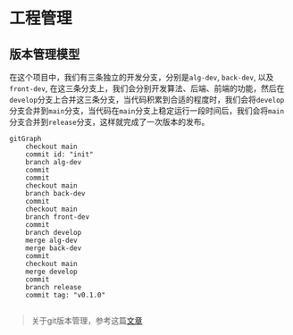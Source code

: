 # 工程管理

## 版本管理模型
在这个项目中，我们有三条独立的开发分支，分别是`alg-dev`, `back-dev`, 以及`front-dev`, 在这三条分支上，我们会分别开发算法、后端、前端的功能，然后在`develop`分支上合并这三条分支，当代码积累到合适的程度时，我们会将`develop`分支合并到`main`分支，当代码在`main`分支上稳定运行一段时间后，我们会将`main`分支合并到`release`分支，这样就完成了一次版本的发布。
```mermaid
gitGraph
    checkout main
    commit id: "init"
    branch alg-dev
    commit
    commit
    checkout main
    branch back-dev
    commit
    checkout main
    branch front-dev
    commit
    branch develop
    merge alg-dev
    merge back-dev
    commit
    checkout main
    merge develop
    commit
    branch release
    commit tag: "v0.1.0"
    
```
> 关于git版本管理，参考这篇[文章](https://nvie.com/posts/a-successful-git-branching-model/)